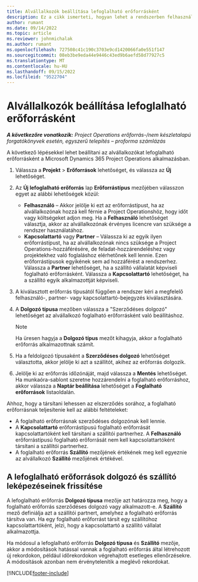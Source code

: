 ```yaml
---
title: Alvállalkozók beállítása lefoglalható erőforrásként
description: Ez a cikk ismerteti, hogyan lehet a rendszerben felhasználókból és kapcsolattartókból létrehozott alvállalkozói erőforrásokat beállítani és karbantartani, hogy azok a Microsoft Dynamics 365 Project Operations alkalmazásban alvállalkozókhoz társíthatók legyenek.
author: rumant
ms.date: 09/14/2022
ms.topic: article
ms.reviewer: johnmichalak
ms.author: rumant
ms.openlocfilehash: 727508c41c190c3703e9cd1420066fa0e551f147
ms.sourcegitcommit: 08eb3be9eda44e9446c43ed9b6aefd58d77927c5
ms.translationtype: MT
ms.contentlocale: hu-HU
ms.lasthandoff: 09/15/2022
ms.locfileid: "9522704"
---
```

# <a name="set-up-subcontractors-as-bookable-resources"></a>Alvállalkozók beállítása lefoglalható erőforrásként

_**A következőre vonatkozik:** Project Operations erőforrás-/nem készletalapú forgatókönyvek esetén, egyszerű telepítés – proforma számlázás_

A következő lépésekkel lehet beállítani az alvállalkozókat lefoglalható erőforrásként a Microsoft Dynamics 365 Project Operations alkalmazásban.

1. Válassza a **Projekt** \> **Erőforrások** lehetőséget, és válassza az **Új** lehetőséget.
2. Az **Új lefoglalható erőforrás** lap **Erőforrástípus** mezőjében válasszon egyet az alábbi lehetőségek közül:

    - **Felhasználó** – Akkor jelölje ki ezt az erőforrástípust, ha az alvállalkozónak hozzá kell férnie a Project Operationshöz, hogy időt vagy költségeket adjon meg. Ha a **Felhasználó** lehetőséget választja, akkor az alvállalkozónak érvényes licencre van szüksége a rendszer használatához.
    - **Kapcsolattartó** vagy **Partner** – Válassza ki az egyik ilyen erőforrástípust, ha az alvállalkozónak nincs szüksége a Project Operations-hozzáférésére, de feladat-hozzárendeléshez vagy projektekhez való foglaláshoz elérhetőnek kell lennie. Ezen erőforrástípusok egyikének sem ad hozzáférést a rendszerhez. Válassza a **Partner** lehetőséget, ha a szállító vállalatát képviseli foglalható erőforrásként. Válassza a **Kapcsolattartó** lehetőséget, ha a szállító egyik alkalmazottját képviseli.

3. A kiválasztott erőforrás típusától függően a rendszer kéri a megfelelő felhasználó-, partner- vagy kapcsolattartó-bejegyzés kiválasztására.
4. A **Dolgozó típusa** mezőben válassza a "Szerződéses dolgozó" lehetőséget az alvállalkozó foglalható erőforrásként való beállításhoz.

    > [!NOTE]
    > Ha üresen hagyja a **Dolgozó típus** mezőt kihagyja, akkor a foglalható erőforrás alkalmazottnak számít.

5. Ha a feldolgozó típusaként a **Szerződéses dolgozó** lehetőséget választotta, akkor jelölje ki azt a szállítót, akihez az erőforrás dolgozik.
6. Jelölje ki az erőforrás időzónáját, majd válassza a **Mentés** lehetőséget. Ha munkaóra-sablont szeretne hozzárendelni a foglalható erőforráshoz, akkor válassza a **Naptár beállítása** lehetőséget a **Foglalható erőforrások** listaoldalán.

Ahhoz, hogy a társítani lehessen az elszerződés sorához, a foglalható erőforrásnak teljesítenie kell az alábbi feltételeket:

- A foglalható erőforrásnak szerződéses dolgozónak kell lennie.
- A **Kapcsolattartó** erőforrástípusú foglalható erőforrását kapcsolattartóként kell társítani a szállítói partnerhez. A **Felhasználó** erőforrástípusú foglalható erőforrását nem kell kapcsolattartóként társítani a szállítói partnerhez.
- A foglalható erőforrás **Szállító** mezőjének értékének meg kell egyeznie az alvállalkozó **Szállító** mezőjének értékével.

## <a name="update-the-type-of-worker-and-vendor-mapping-for-bookable-resources"></a>A lefoglalható erőforrások dolgozó és szállító leképezéseinek frissítése

A lefoglalható erőforrás **Dolgozó típusa** mezője azt határozza meg, hogy a foglalható erőforrás szerződéses dolgozó vagy alkalmazott-e. A **Szállító** mező definiálja azt a szállítói partnert, amelyhez a foglalható erőforrás társítva van. Ha egy foglalható erőforrást társít egy szállítóhoz kapcsolattartóként, jelzi, hogy a kapcsolattartó a szállító vállalat alkalmazottja.

Ha módosul a lefoglalható erőforrás **Dolgozó típusa** és **Szállító** mezője, akkor a módosítások hatással vannak a foglalható erőforrás által létrehozott új rekordokon, például időrekordokon végrehajtott esetleges ellenőrzésekre. A módosítások azonban nem érvénytelenítik a meglévő rekordokat.

[!INCLUDE[footer-include](../../includes/footer-banner.md)]
